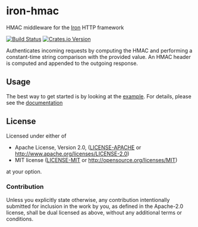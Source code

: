 iron-hmac
=========

HMAC middleware for the [Iron][] HTTP framework

[![Build Status](https://travis-ci.org/jwilm/iron-hmac.svg?branch=master)](https://travis-ci.org/jwilm/iron-hmac)
[![Crates.io Version](https://img.shields.io/crates/v/iron-hmac.svg)](https://crates.io/crates/iron-hmac/)

Authenticates incoming requests by computing the HMAC and performing a
constant-time string comparison with the provided value. An HMAC header is
computed and appended to the outgoing response.

## Usage

The best way to get started is by looking at the [example][]. For details,
please see the [documentation][]

## License

Licensed under either of

 * Apache License, Version 2.0, ([LICENSE-APACHE](LICENSE-APACHE) or
   http://www.apache.org/licenses/LICENSE-2.0)
 * MIT license ([LICENSE-MIT](LICENSE-MIT) or
   http://opensource.org/licenses/MIT)

at your option.

### Contribution

Unless you explicitly state otherwise, any contribution intentionally submitted
for inclusion in the work by you, as defined in the Apache-2.0 license, shall
be dual licensed as above, without any additional terms or conditions.


[Iron]: https://github.com/iron/iron/
[example]: examples/hmac_middleware.rs
[documentation]: https://jwilm.github.io/iron-hmac/latest/iron_hmac/
